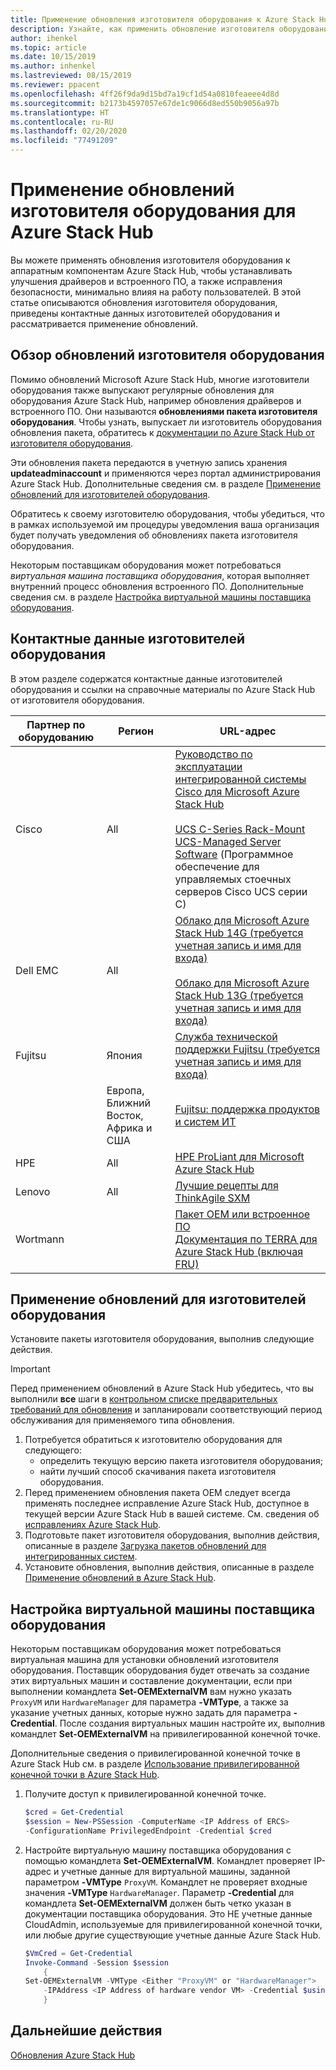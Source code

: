 ```yaml
---
title: Применение обновления изготовителя оборудования к Azure Stack Hub
description: Узнайте, как применить обновление изготовителя оборудования к Azure Stack Hub.
author: ihenkel
ms.topic: article
ms.date: 10/15/2019
ms.author: inhenkel
ms.lastreviewed: 08/15/2019
ms.reviewer: ppacent
ms.openlocfilehash: 4ff26f9da9d15bd7a19cf1d54a0810feaeee4d8d
ms.sourcegitcommit: b2173b4597057e67de1c9066d8ed550b9056a97b
ms.translationtype: HT
ms.contentlocale: ru-RU
ms.lasthandoff: 02/20/2020
ms.locfileid: "77491209"
---
```

# <a name="apply-azure-stack-hub-original-equipment-manufacturer-oem-updates"></a>Применение обновлений изготовителя оборудования для Azure Stack Hub

Вы можете применять обновления изготовителя оборудования к аппаратным компонентам Azure Stack Hub, чтобы устанавливать улучшения драйверов и встроенного ПО, а также исправления безопасности, минимально влияя на работу пользователей. В этой статье описываются обновления изготовителя оборудования, приведены контактные данных изготовителей оборудования и рассматривается применение обновлений.

## <a name="overview-of-oem-updates"></a>Обзор обновлений изготовителя оборудования

Помимо обновлений Microsoft Azure Stack Hub, многие изготовители оборудования также выпускают регулярные обновления для оборудования Azure Stack Hub, например обновления драйверов и встроенного ПО. Они называются **обновлениями пакета изготовителя оборудования**. Чтобы узнать, выпускает ли изготовитель оборудования обновления пакета, обратитесь к [документации по Azure Stack Hub от изготовителя оборудования](#oem-contact-information).

Эти обновления пакета передаются в учетную запись хранения **updateadminaccount** и применяются через портал администрирования Azure Stack Hub. Дополнительные сведения см. в разделе [Применение обновлений для изготовителей оборудования](#apply-oem-updates).

Обратитесь к своему изготовителю оборудования, чтобы убедиться, что в рамках используемой им процедуры уведомления ваша организация будет получать уведомления об обновлениях пакета изготовителя оборудования.

Некоторым поставщикам оборудования может потребоваться *виртуальная машина поставщика оборудования*, которая выполняет внутренний процесс обновления встроенного ПО. Дополнительные сведения см. в разделе [Настройка виртуальной машины поставщика оборудования](#configure-hardware-vendor-vm).

## <a name="oem-contact-information"></a>Контактные данные изготовителей оборудования 

В этом разделе содержатся контактные данные изготовителей оборудования и ссылки на справочные материалы по Azure Stack Hub от изготовителя оборудования.

| Партнер по оборудованию | Регион | URL-адрес |
|------------------|--------|-------------------------------------------------------------------------------------------------------------------------------------------------------------------------------------------------------------------------------------------------------------------------------------------------------------------------------------------|
| Cisco | All | [Руководство по эксплуатации интегрированной системы Cisco для Microsoft Azure Stack Hub](https://aka.ms/aa708e2)<br><br>[UCS C-Series Rack-Mount UCS-Managed Server Software](https://aka.ms/aa700rq) (Программное обеспечение для управляемых стоечных серверов Cisco UCS серии C) |
| Dell EMC | All | [Облако для Microsoft Azure Stack Hub 14G (требуется учетная запись и имя для входа)](https://support.emc.com/downloads/44615_Cloud-for-Microsoft-Azure-Stack-14G)<br><br>[Облако для Microsoft Azure Stack Hub 13G (требуется учетная запись и имя для входа)](https://support.emc.com/downloads/42238_Cloud-for-Microsoft-Azure-Stack-13G) |
| Fujitsu | Япония | [Служба технической поддержки Fujitsu (требуется учетная запись и имя для входа)](https://eservice.fujitsu.com/supportdesk-web/) |
|  | Европа, Ближний Восток, Африка и США | [Fujitsu: поддержка продуктов и систем ИТ](https://support.ts.fujitsu.com/IndexContact.asp?lng=COM&ln=no&LC=del) |
| HPE | All | [HPE ProLiant для Microsoft Azure Stack Hub](http://www.hpe.com/info/MASupdates) |
| Lenovo | All | [Лучшие рецепты для ThinkAgile SXM](https://datacentersupport.lenovo.com/us/en/solutions/ht505122)
| Wortmann |  | [Пакет OEM или встроенное ПО](https://aka.ms/AA6z600)<br>[Документация по TERRA для Azure Stack Hub (включая FRU)](https://aka.ms/aa6zktc)

## <a name="apply-oem-updates"></a>Применение обновлений для изготовителей оборудования

Установите пакеты изготовителя оборудования, выполнив следующие действия.

> [!IMPORTANT]
> Перед применением обновлений в Azure Stack Hub убедитесь, что вы выполнили **все** шаги в [контрольном списке предварительных требований для обновления](release-notes-checklist.md) и запланировали соответствующий период обслуживания для применяемого типа обновления.

1. Потребуется обратиться к изготовителю оборудования для следующего:
      - определить текущую версию пакета изготовителя оборудования;  
      - найти лучший способ скачивания пакета изготовителя оборудования.  
2. Перед применением обновления пакета OEM следует всегда применять последнее исправление Azure Stack Hub, доступное в текущей версии Azure Stack Hub в вашей системе. См. сведения об [исправлениях Azure Stack Hub](azure-stack-servicing-policy.md).
3. Подготовьте пакет изготовителя оборудования, выполнив действия, описанные в разделе [Загрузка пакетов обновлений для интегрированных систем](azure-stack-servicing-policy.md).
4. Установите обновления, выполнив действия, описанные в разделе [Применение обновлений в Azure Stack Hub](azure-stack-apply-updates.md).

## <a name="configure-hardware-vendor-vm"></a>Настройка виртуальной машины поставщика оборудования

Некоторым поставщикам оборудования может потребоваться виртуальная машина для установки обновлений изготовителя оборудования. Поставщик оборудования будет отвечать за создание этих виртуальных машин и составление документации, если при выполнении командлета **Set-OEMExternalVM** вам нужно указать `ProxyVM` или `HardwareManager` для параметра **-VMType**, а также за указание учетных данных, которые нужно задать для параметра **-Credential**. После создания виртуальных машин настройте их, выполнив командлет **Set-OEMExternalVM** на привилегированной конечной точке.

Дополнительные сведения о привилегированной конечной точке в Azure Stack Hub см. в разделе [Использование привилегированной конечной точки в Azure Stack Hub](azure-stack-privileged-endpoint.md).

1.  Получите доступ к привилегированной конечной точке.

    ```powershell  
    $cred = Get-Credential
    $session = New-PSSession -ComputerName <IP Address of ERCS>
    -ConfigurationName PrivilegedEndpoint -Credential $cred
    ```

2. Настройте виртуальную машину поставщика оборудования с помощью командлета **Set-OEMExternalVM**. Командлет проверяет IP-адрес и учетные данные для виртуальной машины, заданной параметром **-VMType** `ProxyVM`. Командлет не проверяет входные значения **-VMType** `HardwareManager`. Параметр **-Credential** для командлета **Set-OEMExternalVM** должен быть четко указан в документации поставщика оборудования.  Это НЕ учетные данные CloudAdmin, используемые для привилегированной конечной точки, или любые другие существующие учетные данные Azure Stack Hub.

    ```powershell  
    $VmCred = Get-Credential
    Invoke-Command -Session $session
        { 
    Set-OEMExternalVM -VMType <Either "ProxyVM" or "HardwareManager">
        -IPAddress <IP Address of hardware vendor VM> -Credential $using:VmCred
        }
    ```

## <a name="next-steps"></a>Дальнейшие действия

[Обновления Azure Stack Hub](azure-stack-updates.md)
